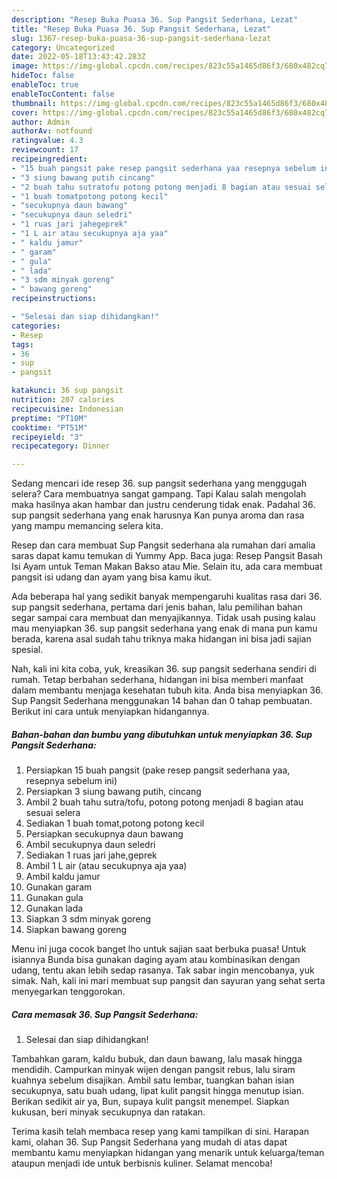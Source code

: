 ```yaml
---
description: "Resep Buka Puasa 36. Sup Pangsit Sederhana, Lezat"
title: "Resep Buka Puasa 36. Sup Pangsit Sederhana, Lezat"
slug: 1367-resep-buka-puasa-36-sup-pangsit-sederhana-lezat
category: Uncategorized
date: 2022-05-18T13:43:42.283Z
image: https://img-global.cpcdn.com/recipes/823c55a1465d86f3/680x482cq70/36-sup-pangsit-sederhana-foto-resep-utama.jpg
hideToc: false
enableToc: true
enableTocContent: false
thumbnail: https://img-global.cpcdn.com/recipes/823c55a1465d86f3/680x482cq70/36-sup-pangsit-sederhana-foto-resep-utama.jpg
cover: https://img-global.cpcdn.com/recipes/823c55a1465d86f3/680x482cq70/36-sup-pangsit-sederhana-foto-resep-utama.jpg
author: Admin
authorAv: notfound
ratingvalue: 4.3
reviewcount: 17
recipeingredient:
- "15 buah pangsit pake resep pangsit sederhana yaa resepnya sebelum ini"
- "3 siung bawang putih cincang"
- "2 buah tahu sutratofu potong potong menjadi 8 bagian atau sesuai selera"
- "1 buah tomatpotong potong kecil"
- "secukupnya daun bawang"
- "secukupnya daun seledri"
- "1 ruas jari jahegeprek"
- "1 L air atau secukupnya aja yaa"
- " kaldu jamur"
- " garam"
- " gula"
- " lada"
- "3 sdm minyak goreng"
- " bawang goreng"
recipeinstructions:

- "Selesai dan siap dihidangkan!"
categories:
- Resep
tags:
- 36
- sup
- pangsit

katakunci: 36 sup pangsit 
nutrition: 207 calories
recipecuisine: Indonesian
preptime: "PT10M"
cooktime: "PT51M"
recipeyield: "3"
recipecategory: Dinner

---
```



Sedang mencari ide resep 36. sup pangsit sederhana yang menggugah selera? Cara membuatnya sangat gampang. Tapi Kalau salah mengolah maka hasilnya akan hambar dan justru cenderung tidak enak. Padahal 36. sup pangsit sederhana yang enak harusnya Kan punya aroma dan rasa yang mampu memancing selera kita.


Resep dan cara membuat Sup Pangsit sederhana ala rumahan dari amalia saras dapat kamu temukan di Yummy App. Baca juga: Resep Pangsit Basah Isi Ayam untuk Teman Makan Bakso atau Mie. Selain itu, ada cara membuat pangsit isi udang dan ayam yang bisa kamu ikut.

Ada beberapa hal yang sedikit banyak mempengaruhi kualitas rasa dari 36. sup pangsit sederhana, pertama dari jenis bahan, lalu pemilihan bahan segar sampai cara membuat dan menyajikannya. Tidak usah pusing kalau mau menyiapkan 36. sup pangsit sederhana yang enak di mana pun kamu berada, karena asal sudah tahu triknya maka hidangan ini bisa jadi sajian spesial.


Nah, kali ini kita coba, yuk, kreasikan 36. sup pangsit sederhana sendiri di rumah. Tetap berbahan sederhana, hidangan ini bisa memberi manfaat dalam membantu menjaga kesehatan tubuh kita. Anda bisa menyiapkan 36. Sup Pangsit Sederhana menggunakan 14 bahan dan 0 tahap pembuatan. Berikut ini cara untuk menyiapkan hidangannya.

<!--inarticleads1-->

##### Bahan-bahan dan bumbu yang dibutuhkan untuk menyiapkan 36. Sup Pangsit Sederhana:

1. Persiapkan 15 buah pangsit (pake resep pangsit sederhana yaa, resepnya sebelum ini)
1. Persiapkan 3 siung bawang putih, cincang
1. Ambil 2 buah tahu sutra/tofu, potong potong menjadi 8 bagian atau sesuai selera
1. Sediakan 1 buah tomat,potong potong kecil
1. Persiapkan secukupnya daun bawang
1. Ambil secukupnya daun seledri
1. Sediakan 1 ruas jari jahe,geprek
1. Ambil 1 L air (atau secukupnya aja yaa)
1. Ambil  kaldu jamur
1. Gunakan  garam
1. Gunakan  gula
1. Gunakan  lada
1. Siapkan 3 sdm minyak goreng
1. Siapkan  bawang goreng


Menu ini juga cocok banget lho untuk sajian saat berbuka puasa! Untuk isiannya Bunda bisa gunakan daging ayam atau kombinasikan dengan udang, tentu akan lebih sedap rasanya. Tak sabar ingin mencobanya, yuk simak. Nah, kali ini mari membuat sup pangsit dan sayuran yang sehat serta menyegarkan tenggorokan. 

<!--inarticleads2-->

##### Cara memasak 36. Sup Pangsit Sederhana:


1. Selesai dan siap dihidangkan!

Tambahkan garam, kaldu bubuk, dan daun bawang, lalu masak hingga mendidih. Campurkan minyak wijen dengan pangsit rebus, lalu siram kuahnya sebelum disajikan. Ambil satu lembar, tuangkan bahan isian secukupnya, satu buah udang, lipat kulit pangsit hingga menutup isian. Berikan sedikit air ya, Bun, supaya kulit pangsit menempel. Siapkan kukusan, beri minyak secukupnya dan ratakan. 

Terima kasih telah membaca resep yang kami tampilkan di sini. Harapan kami, olahan 36. Sup Pangsit Sederhana yang mudah di atas dapat membantu kamu menyiapkan hidangan yang menarik untuk keluarga/teman ataupun menjadi ide untuk berbisnis kuliner. Selamat mencoba!
